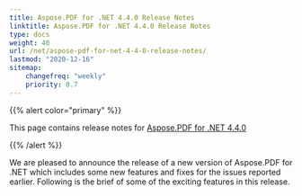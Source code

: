 ```yaml
---
title: Aspose.PDF for .NET 4.4.0 Release Notes
linktitle: Aspose.PDF for .NET 4.4.0 Release Notes
type: docs
weight: 40
url: /net/aspose-pdf-for-net-4-4-0-release-notes/
lastmod: "2020-12-16"
sitemap:
    changefreq: "weekly"
    priority: 0.7
---
```


{{% alert color="primary" %}} 

This page contains release notes for [Aspose.PDF for .NET 4.4.0](http://www.aspose.com/downloads/pdf/net/new-releases/aspose.pdf-for-.net-4.4.0/)

{{% /alert %}} 

We are pleased to announce the release of a new version of Aspose.PDF for .NET which includes some new features and fixes for the issues reported earlier. Following is the brief of some of the exciting features in this release.

